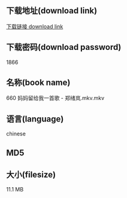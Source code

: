 ## 下载地址(download link)
[下载链接 download link](https://voluble-croquembouche-d321dc.netlify.app/?s=660+%E5%A6%88%E5%A6%88%E7%95%99%E7%BB%99%E6%88%91%E4%B8%80%E9%A6%96%E6%AD%8C+-+%E9%83%91%E7%BB%AA%E5%B2%9A.mkv)

## 下载密码(download password)
1866

## 名称(book name)
660 妈妈留给我一首歌 - 郑绪岚.mkv.mkv

## 语言(language)
chinese

## MD5


## 大小(filesize)
11.1 MB
